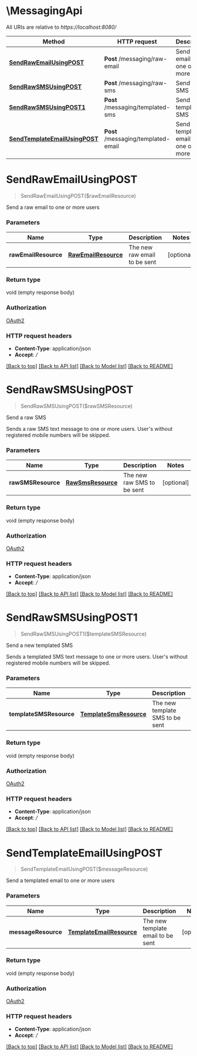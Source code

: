 # \MessagingApi

All URIs are relative to *https://localhost:8080/*

Method | HTTP request | Description
------------- | ------------- | -------------
[**SendRawEmailUsingPOST**](MessagingApi.md#SendRawEmailUsingPOST) | **Post** /messaging/raw-email | Send a raw email to one or more users
[**SendRawSMSUsingPOST**](MessagingApi.md#SendRawSMSUsingPOST) | **Post** /messaging/raw-sms | Send a raw SMS
[**SendRawSMSUsingPOST1**](MessagingApi.md#SendRawSMSUsingPOST1) | **Post** /messaging/templated-sms | Send a new templated SMS
[**SendTemplateEmailUsingPOST**](MessagingApi.md#SendTemplateEmailUsingPOST) | **Post** /messaging/templated-email | Send a templated email to one or more users


# **SendRawEmailUsingPOST**
> SendRawEmailUsingPOST($rawEmailResource)

Send a raw email to one or more users


### Parameters

Name | Type | Description  | Notes
------------- | ------------- | ------------- | -------------
 **rawEmailResource** | [**RawEmailResource**](RawEmailResource.md)| The new raw email to be sent | [optional] 

### Return type

void (empty response body)

### Authorization

[OAuth2](../README.md#OAuth2)

### HTTP request headers

 - **Content-Type**: application/json
 - **Accept**: */*

[[Back to top]](#) [[Back to API list]](../README.md#documentation-for-api-endpoints) [[Back to Model list]](../README.md#documentation-for-models) [[Back to README]](../README.md)

# **SendRawSMSUsingPOST**
> SendRawSMSUsingPOST($rawSMSResource)

Send a raw SMS

Sends a raw SMS text message to one or more users. User's without registered mobile numbers will be skipped.


### Parameters

Name | Type | Description  | Notes
------------- | ------------- | ------------- | -------------
 **rawSMSResource** | [**RawSmsResource**](RawSmsResource.md)| The new raw SMS to be sent | [optional] 

### Return type

void (empty response body)

### Authorization

[OAuth2](../README.md#OAuth2)

### HTTP request headers

 - **Content-Type**: application/json
 - **Accept**: */*

[[Back to top]](#) [[Back to API list]](../README.md#documentation-for-api-endpoints) [[Back to Model list]](../README.md#documentation-for-models) [[Back to README]](../README.md)

# **SendRawSMSUsingPOST1**
> SendRawSMSUsingPOST1($templateSMSResource)

Send a new templated SMS

Sends a templated SMS text message to one or more users. User's without registered mobile numbers will be skipped.


### Parameters

Name | Type | Description  | Notes
------------- | ------------- | ------------- | -------------
 **templateSMSResource** | [**TemplateSmsResource**](TemplateSmsResource.md)| The new template SMS to be sent | [optional] 

### Return type

void (empty response body)

### Authorization

[OAuth2](../README.md#OAuth2)

### HTTP request headers

 - **Content-Type**: application/json
 - **Accept**: */*

[[Back to top]](#) [[Back to API list]](../README.md#documentation-for-api-endpoints) [[Back to Model list]](../README.md#documentation-for-models) [[Back to README]](../README.md)

# **SendTemplateEmailUsingPOST**
> SendTemplateEmailUsingPOST($messageResource)

Send a templated email to one or more users


### Parameters

Name | Type | Description  | Notes
------------- | ------------- | ------------- | -------------
 **messageResource** | [**TemplateEmailResource**](TemplateEmailResource.md)| The new template email to be sent | [optional] 

### Return type

void (empty response body)

### Authorization

[OAuth2](../README.md#OAuth2)

### HTTP request headers

 - **Content-Type**: application/json
 - **Accept**: */*

[[Back to top]](#) [[Back to API list]](../README.md#documentation-for-api-endpoints) [[Back to Model list]](../README.md#documentation-for-models) [[Back to README]](../README.md)

